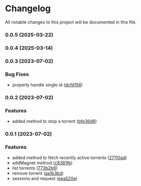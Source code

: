 # Changelog

All notable changes to this project will be documented in this file.


### 0.0.5 (2025-03-22)

### 0.0.4 (2025-03-14)

### 0.0.3 (2023-07-02)


### Bug Fixes

* properly handle single id ([dcfd156](https://github.com/dreamorosi/transmission-ts/commit/dcfd1561dd36f2bc898b17cfaed5dd36538ef1e7))

### 0.0.2 (2023-07-02)


### Features

* added method to stop a torrent ([bfe36d9](https://github.com/dreamorosi/transmission-ts/commit/bfe36d93e9474938a04938776e7b7721f5e22faf))

### 0.0.1 (2023-07-02)


### Features

* added method to fetch recently active torrents ([27110ad](https://github.com/dreamorosi/transmission-ts/commit/27110adaf83d07ebe151a8bdf1e8dc6f8834a24f))
* addMagnet method ([c8381fb](https://github.com/dreamorosi/transmission-ts/commit/c8381fb5784ff876eab78e4b89c6f095011bc6c7))
* list torrents ([773b2b6](https://github.com/dreamorosi/transmission-ts/commit/773b2b60865c89942fd2fb4fc553bedb20f5cbc2))
* remove torrent ([aa1b3bd](https://github.com/dreamorosi/transmission-ts/commit/aa1b3bd43ac7699c05e79249c7acc6edb171b8ee))
* sessions and request ([eea520e](https://github.com/dreamorosi/transmission-ts/commit/eea520e4008e72c448d8b3bf84c5458af7af0dc1))
